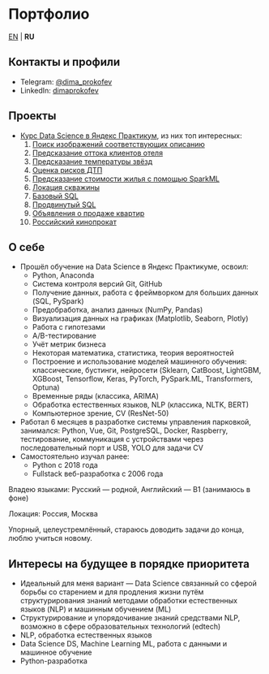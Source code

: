 # Портфолио

[EN](README.md) | **RU**

## Контакты и профили

- Telegram: [@dima_prokofev](https://t.me/dima_prokofev)
- LinkedIn: [dimaprokofev](https://www.linkedin.com/in/dimaprokofev/)
<!-- |  [] | Git: [] | Kaggle: []  
LeetCode: [] | CodeWars: [] | Check.io: []  
SQL?: [] | SQL Hakerrank: [] -->

## Проекты

- [Курс Data Science в Яндекс Практикум](yandex_practicum_data_science_education/README.ru.md), из них топ интересных:
  1. [Поиск изображений соответствующих описанию](yandex_practicum_data_science_education/joint_image_text_based_retrieval/README.ru.md)
  2. [Предсказание оттока клиентов отеля](yandex_practicum_data_science_education/hotel_customers_outflow_prediction/README.ru.md)
  3. [Предсказание температуры звёзд](yandex_practicum_data_science_education/star_temperature_predict/README.ru.md)
  4. [Оценка рисков ДТП](yandex_practicum_data_science_education/car_accident_risks/README.ru.md)
  5. [Предсказание стоимости жилья с помощью SparkML](yandex_practicum_data_science_education/spark_prediction_house_cost/README.ru.md)
  6. [Локация скважины](yandex_practicum_data_science_education/wells_location/README.ru.md)
  7. [Базовый SQL](yandex_practicum_data_science_education/sql_basic/README.ru.md)
  8. [Продвинутый SQL](yandex_practicum_data_science_education/sql_advanced/README.ru.md)
  9. [Объявления о продаже квартир](yandex_practicum_data_science_education/apartment_sales_ads/README.ru.md)
  10. [Российский кинопрокат](yandex_practicum_data_science_education/russian_film_distribution/README.ru.md)

## О себе

- Прошёл обучение на Data Science в Яндекс Практикуме, освоил:
  - Python, Anaconda
  - Система контроля версий Git, GitHub
  - Получение данных, работа с фреймворком для больших данных (SQL, PySpark)
  - Предобработка, анализ данных (NumPy, Pandas)
  - Визуализация данных на графиках (Matplotlib, Seaborn, Plotly)
  - Работа с гипотезами
  - A/B-тестирование
  - Учёт метрик бизнеса
  - Некоторая математика, статистика, теория вероятностей
  - Построение и использование моделей машинного обучения: классические, бустинги, нейросети (Sklearn, CatBoost, LightGBM, XGBoost, Tensorflow, Keras, PyTorch, PySpark.ML, Transformers, Optuna)
  - Временные ряды (классика, ARIMA)
  - Обработка естественных языков, NLP (классика, NLTK, BERT)
  - Компьютерное зрение, CV (ResNet-50)
- Работал 6 месяцев в разработке системы управления парковкой, занимался: Python, Vue, Git, PostgreSQL, Docker, Raspberry, тестирование, коммуникация с устройствами через последовательный порт и USB, YOLO для задачи CV
- Самостоятельно изучал ранее:
  - Python c 2018 года
  - Fullstack веб-разработка с 2006 года

Владею языками: Русский — родной, Английский — B1 (занимаюсь в фоне)

Локация: Россия, Москва

Упорный, целеустремлённый, стараюсь доводить задачи до конца, люблю учиться новому.

## Интересы на будущее в порядке приоритета

- Идеальный для меня вариант — Data Science связанный со сферой борьбы со старением и для продления жизни путём структурирования знаний методами обработки естественных языков (NLP) и машинным обучением (ML)
- Структурирование и упорядочивание знаний средствами NLP, возможно в сфере образовательных технологий (edtech)
- NLP, обработка естественных языков
- Data Science DS, Machine Learning ML, работа с данными и машинное обучение
- Python-разработка